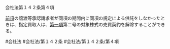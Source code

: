 会社法第１４２条第４項

[前項](会社法＿＿＿＿第１４２条第３項)の譲渡等承認請求者が同項の期間内に同項の規定による供託をしなかったときは、指定買取人は、[第一項](会社法＿＿＿＿第１４２条第１項)第二号の対象株式の売買契約を解除することができる。

#会社法
#会社法/第１４２条
#会社法/第１４２条/第４項
